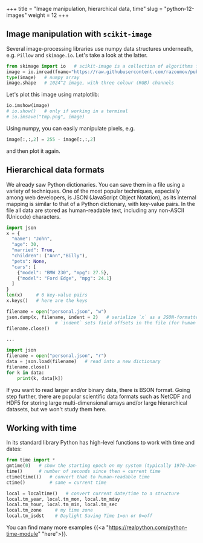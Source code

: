 +++
title = "Image manipulation, hierarchical data, time"
slug = "python-12-images"
weight = 12
+++

## Image manipulation with `scikit-image`

<!-- pip install scikit-image matplotlib -->

Several image-processing libraries use numpy data structures underneath, e.g. `Pillow` and `skimage.io`. Let's
take a look at the latter.

```py
from skimage import io   # scikit-image is a collection of algorithms for image processing
image = io.imread(fname="https://raw.githubusercontent.com/razoumov/publish/master/grids.png")
type(image)   # numpy array
image.shape   # 1024^2 image, with three colour (RGB) channels
```

Let's plot this image using matplotlib:

```py
io.imshow(image)
# io.show()   # only if working in a terminal
# io.imsave("tmp.png", image)
```

Using numpy, you can easily manipulate pixels, e.g.

```py
image[:,:,2] = 255 - image[:,:,2]
```

and then plot it again.






## Hierarchical data formats

<!-- show hierarchical data structures and how to save them to disk -->

We already saw Python dictionaries. You can save them in a file using a variety of techniques. One of the most
popular techniques, especially among web developers, is JSON (JavaScript Object Notation), as its internal
mapping is similar to that of a Python dictionary, with key-value pairs. In the file all data are stored as
human-readable text, including any non-ASCII (Unicode) characters.

```py
import json
x = {
  "name": "John",
  "age": 30,
  "married": True,
  "children": ("Ann","Billy"),
  "pets": None,
  "cars": [
    {"model": "BMW 230", "mpg": 27.5},
    {"model": "Ford Edge", "mpg": 24.1}
  ]
}
len(x)     # 6 key-value pairs
x.keys()   # here are the keys

filename = open("personal.json", "w")
json.dump(x, filename, indent = 2)   # serialize `x` as a JSON-formatted stream to `filename`
                  # `indent` sets field offsets in the file (for human readability)
filename.close()

...

import json
filename = open("personal.json", "r")
data = json.load(filename)   # read into a new dictionary
filename.close()
for k in data:
    print(k, data[k])
```

If you want to read larger and/or binary data, there is BSON format. Going step further, there are popular
scientific data formats such as NetCDF and HDF5 for storing large multi-dimensional arrays and/or large
hierarchical datasets, but we won't study them here.






## Working with time

In its standard library Python has high-level functions to work with time and dates:

```py
from time import *
gmtime(0)   # show the starting epoch on my system (typically 1970-Jan-01 on Unix-like systems)
time()      # number of seconds since then = current time
ctime(time())   # convert that to human-readable time
ctime()         # same = current time

local = localtime()   # convert current date/time to a structure
local.tm_year, local.tm_mon, local.tm_mday
local.tm_hour, local.tm_min, local.tm_sec
local.tm_zone     # my time zone
local.tm_isdst    # Daylight Saving Time 1=on or 0=off
```

You can find many more examples {{<a "https://realpython.com/python-time-module" "here">}}.

<!-- could also cover Pendulum library https://pendulum.eustace.io -->
